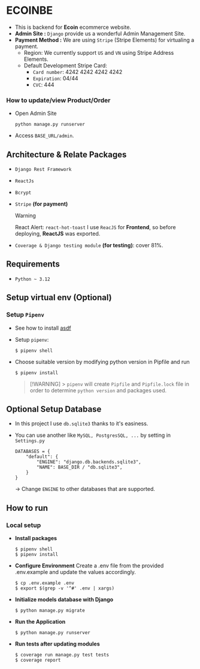 # ECOINBE

- This is backend for **Ecoin** ecommerce website.
- **Admin Site :** `Django` provide us a wonderful Admin Management Site.
- **Payment Method :** We are using `Stripe` (Stripe Elements) for virtualing a payment.
  - Region: We currently support `US` and `VN` using Stripe Address Elements.
  - Default Development Stripe Card:
    - `Card number`: 4242 4242 4242 4242
    - `Expiration`: 04/44
    - `CVC`: 444

### How to update/view Product/Order

- Open Admin Site

  ```
  python manage.py runserver
  ```

- Access `BASE_URL/admin`.

## Architecture & Relate Packages

- `Django Rest Framework`
- `ReactJs`
- `Bcrypt`
- `Stripe` **(for payment)**
  > [!WARNING]
  > React Alert: `react-hot-toast`
  > I use `ReacJS` for **Frontend**, so before deploying, **ReactJS** was exported.

- `Coverage & Django testing module` **(for testing)**: cover 81%.

## Requirements

- `Python ~ 3.12`

## Setup virtual env (Optional)

### Setup `Pipenv`

- See how to install [asdf](https://asdf-vm.com/guide/getting-started.html)
- Setup `pipenv`:

  ```
  $ pipenv shell
  ```

- Choose suitable version by modifying python version in Pipfile and run

  ```
  $ pipenv install
  ```

  > [!WARNING] > `pipenv` will create `Pipfile` and `Pipfile.lock` file in order to determine `python version` and packages used.

## Optional Setup Database

- In this project I use `db.sqlite3` thanks to it's easiness.
- You can use another like `MySQL, PostgresSQL, ...` by setting in `Settings.py`

  ```
  DATABASES = {
      "default": {
          "ENGINE": "django.db.backends.sqlite3",
          "NAME": BASE_DIR / "db.sqlite3",
      }
  }
  ```

  $\rightarrow$ Change `ENGINE` to other databases that are supported.

## How to run

### Local setup

- **Install packages**
  ```
  $ pipenv shell
  $ pipenv install
  ```
- **Configure Environment**
  Create a .env file from the provided .env.example and update the values accordingly.
  ```
  $ cp .env.example .env
  $ export $(grep -v '^#' .env | xargs)
  ```
- **Initialize models database with Django**
  ```
  $ python manage.py migrate
  ```
- **Run the Application**

  ```
  $ python manage.py runserver
  ```

- **Run tests after updating modules**

  ```
  $ coverage run manage.py test tests
  $ coverage report
  ```
